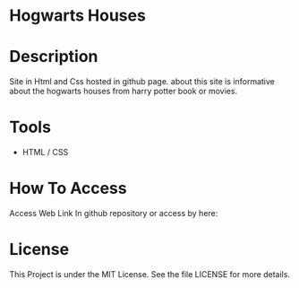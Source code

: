 <h1 text-align="center">Hogwarts Houses</h1>


# Description

Site in Html and Css hosted in github page. about this site is informative about the hogwarts houses from harry potter book or movies.

# Tools

- HTML / CSS

# How To Access

Access Web Link In github repository or access by here: 

# License

This Project is under the MIT License. See the file LICENSE for more details.